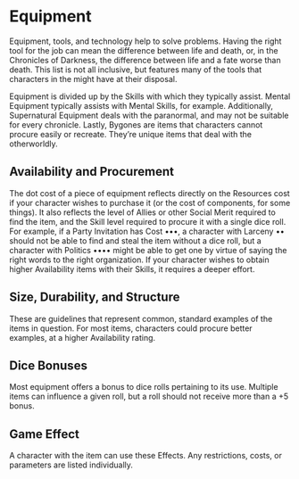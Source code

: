# Equipment

Equipment, tools, and technology help to solve problems.
Having the right tool for the job can mean the difference
between life and death, or, in the Chronicles of Darkness,
the difference between life and a fate worse than death. This
list is not all inclusive, but features many of the tools that
characters in the might have at their disposal. 

Equipment is divided up by the Skills with which they typically assist. Mental Equipment typically assists with Mental
Skills, for example. Additionally, Supernatural Equipment
deals with the paranormal, and may not be suitable for every
chronicle. Lastly, Bygones are items that characters cannot
procure easily or recreate. They’re unique items that deal
with the otherworldly.

## Availability and Procurement

The dot cost of a piece of equipment reflects directly on
the Resources cost if your character wishes to purchase it (or
the cost of components, for some things). It also reflects the
level of Allies or other Social Merit required to find the item,
and the Skill level required to procure it with a single dice roll.
For example, if a Party Invitation has Cost •••, a character
with Larceny •• should not be able to find and steal the item
without a dice roll, but a character with Politics •••• might
be able to get one by virtue of saying the right words to the
right organization. If your character wishes to obtain higher
Availability items with their Skills, it requires a deeper effort.

## Size, Durability, and Structure

These are guidelines that represent common, standard
examples of the items in question. For most items, characters
could procure better examples, at a higher Availability rating.

## Dice Bonuses

Most equipment offers a bonus to dice rolls pertaining to
its use. Multiple items can influence a given roll, but a roll
should not receive more than a +5 bonus.

## Game Effect

A character with the item can use these Effects. Any
restrictions, costs, or parameters are listed individually. 